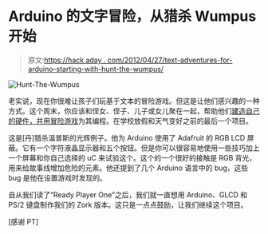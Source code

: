 # Arduino 的文字冒险，从猎杀 Wumpus 开始

> 原文:[https://hack aday . com/2012/04/27/text-adventures-for-arduino-starting-with-hunt-the-wumpus/](https://hackaday.com/2012/04/27/text-adventures-for-arduino-starting-with-hunt-the-wumpus/)

![](../Images/eddfb198cc517e874dc74839d37d4cc0.png "Hunt-The-Wumpus")

老实说，现在你很难让孩子们玩基于文本的冒险游戏。但这是让他们感兴趣的一种方式。这个周末，你应该和侄女、侄子、儿子或女儿聚在一起，帮助他们[建造自己的硬件，并用冒险游戏](http://www.adafruit.com/blog/2012/04/27/how-to-arduino-retro-gaming-hunt-the-wumpus/)为其编程。在学校放假和天气变好之前的最后一个项目。

这是[丹]猎杀温普斯的光辉例子。他为 Arduino 使用了 Adafruit 的 RGB LCD 屏蔽。它有一个字符液晶显示器和五个按钮。但是你可以很容易地使用一些技巧加上一个屏幕和你自己选择的 uC 来试验这个。这个的一个很好的接触是 RGB 背光，用来给故事线增加危险的元素。他还提到了几个 Arduino 语言中的 bug，这些 bug 是他在设置游戏时发现的。

自从我们读了“Ready Player One”之后，我们就一直想用 Arduino、GLCD 和 PS/2 键盘制作我们的 Zork 版本。这只是一点点鼓励，让我们继续这个项目。

[感谢 PT]